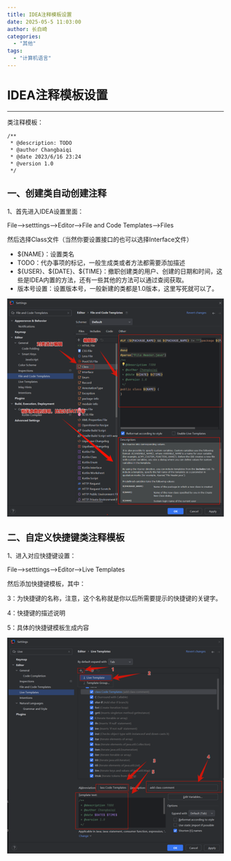 ```yaml
---
title: IDEA注释模板设置
date: 2025-05-5 11:03:00
author: 长白崎
categories:
  - "其他"
tags:
  - "计算机语言"
---
```


# IDEA注释模板设置

---

类注释模板：

```
/**
 * @description: TODO
 * @author Changbaiqi
 * @date 2023/6/16 23:24
 * @version 1.0
 */
```

## 一、创建类自动创建注释

1、首先进入IDEA设置里面：

File-->setttings-->Editor-->File and Code Templates-->Files

然后选择Class文件（当然你要设置接口的也可以选择Interface文件）

* ${NAME}：设置类名
* TODO：代办事项的标记，一般生成类或者方法都需要添加描述
* \$\{USER\}、\$\{DATE\}、\$\{TIME\}：撤职创建类的用户、创建的日期和时间，这些是IDEA内置的方法，还有一些其他的方法可以通过查阅获取。
* 版本号设置：设置版本号，一般新建的类都是1.0版本，这里写死就可以了。

![image-20250505192429216](./IDEA注释模板设置/images/image-20250505192429216.png)

## 二、自定义快捷键类注释模板

1、进入对应快捷键设置：

File-->setttings-->Editor-->Live Templates

然后添加快捷键模板，其中：

3：为快捷键的名称，注意，这个名称就是你以后所需要提示的快捷键的关键字。

4：快捷键的描述说明

5：具体的快捷键模板生成内容

![image-20250505193650019](./IDEA注释模板设置/images/image-20250505193650019.png)